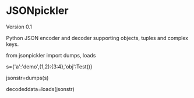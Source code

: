 JSONpickler
===========

Version 0.1

Python JSON encoder and decoder supporting objects, tuples and complex keys.

from jsonpickler import dumps, loads

s={'a':'demo',(1,2):{3:4},'obj':Test()}

jsonstr=dumps(s)

decodeddata=loads(jsonstr)

